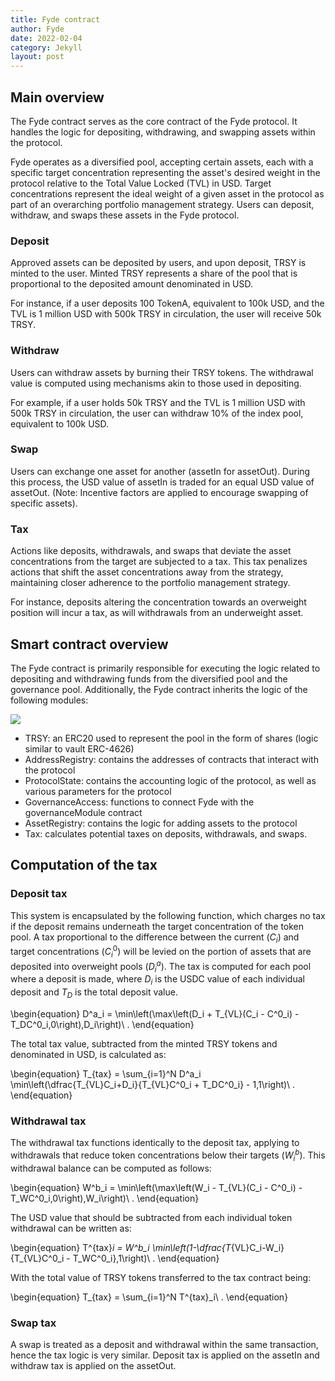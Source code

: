 ```yaml
---
title: Fyde contract
author: Fyde  
date: 2022-02-04
category: Jekyll
layout: post
---
```


## Main overview

The Fyde contract serves as the core contract of the Fyde protocol. It handles the logic for depositing, withdrawing, and swapping assets within the protocol.

Fyde operates as a diversified pool, accepting certain assets, each with a specific target concentration representing the asset's desired weight in the protocol relative to the Total Value Locked (TVL) in USD. Target concentrations represent the ideal weight of a given asset in the protocol as part of an overarching portfolio management strategy. Users can deposit, withdraw, and swaps these assets in the Fyde protocol.

### Deposit

Approved assets can be deposited by users, and upon deposit, TRSY is minted to the user. Minted TRSY represents a share of the pool that is proportional to the deposited amount denominated in USD. 

For instance, if a user deposits 100 TokenA, equivalent to 100k USD, and the TVL is 1 million USD with 500k TRSY in circulation, the user will receive 50k TRSY.


### Withdraw
Users can withdraw assets by burning their TRSY tokens. The withdrawal value is computed using mechanisms akin to those used in depositing.

For example, if a user holds 50k TRSY and the TVL is 1 million USD with 500k TRSY in circulation, the user can withdraw 10% of the index pool, equivalent to 100k USD.


### Swap
Users can exchange one asset for another (assetIn for assetOut). During this process, the USD value of assetIn is traded for an equal USD value of assetOut. (Note: Incentive factors are applied to encourage swapping of specific assets).

### Tax 

Actions like deposits, withdrawals, and swaps that deviate the asset concentrations from the target are subjected to a tax. This tax penalizes actions that shift the asset concentrations away from the strategy, maintaining closer adherence to the portfolio management strategy.

For instance, deposits altering the concentration towards an overweight position will incur a tax, as will withdrawals from an underweight asset.


## Smart contract overview

The Fyde contract is primarily responsible for executing the logic related to depositing and withdrawing funds from the diversified pool and the governance pool. Additionally, the Fyde contract inherits the logic of the following modules:

<img src="{{site.baseurl}}/illustrations/fyde.png">


- TRSY: an ERC20 used to represent the pool in the form of shares (logic similar to vault ERC-4626)
- AddressRegistry: contains the addresses of contracts that interact with the protocol
- ProtocolState: contains the accounting logic of the protocol, as well as various parameters for the protocol
- GovernanceAccess: functions to connect Fyde with the governanceModule contract
- AssetRegistry: contains the logic for adding assets to the protocol
- Tax: calculates potential taxes on deposits, withdrawals, and swaps.



## Computation of the tax 

### Deposit tax

This system is encapsulated by the following function, which charges no tax if the deposit remains underneath the target concentration of the token pool. A tax proportional to the difference between the current ($C_{i}$) and target concentrations ($C_{i}^0$) will be levied on the portion of assets that are deposited into overweight pools ($D_{i}^a$). The tax is computed for each pool where a deposit is made, where $D_{i}$ is the USDC value of each individual deposit and $T_{D}$ is the total deposit value.

\begin{equation}
D^a_i = \min\left(\max\left(D_i + T_{VL}(C_i - C^0_i) - T_DC^0_i,0\right),D_i\right)\ .
\end{equation}

The total tax value, subtracted from the minted TRSY tokens and denominated in USD, is calculated as:

\begin{equation}
  T_{tax} = \sum_{i=1}^N D^a_i \min\left(\dfrac{T_{VL}C_i+D_i}{T_{VL}C^0_i + T_DC^0_i} - 1,1\right)\ .
\end{equation}

### Withdrawal tax

The withdrawal tax functions identically to the deposit tax, applying to withdrawals that reduce token concentrations below their targets ($W_{i}^b$). This withdrawal balance can be computed as follows:

\begin{equation}
W^b_i = \min\left(\max\left(W_i -  T_{VL}(C_i - C^0_i) - T_WC^0_i,0\right),W_i\right)\ .
\end{equation}

The USD value that should be subtracted from each individual token withdrawal can be written as:

\begin{equation}
  T^{tax}_i = W^b_i \min\left(1-\dfrac{T_{VL}C_i-W_i}{T_{VL}C^0_i - T_WC^0_i},1\right)\ .
\end{equation}

With the total value of TRSY tokens transferred to the tax contract being:

\begin{equation}
  T_{tax} = \sum_{i=1}^N T^{tax}_i\ .
\end{equation}


### Swap tax

A swap is treated as a deposit and withdrawal within the same transaction, hence the tax logic is very similar.  Deposit tax is applied on the assetIn and withdraw tax is applied on the assetOut.

